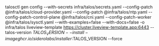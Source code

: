 talosctl gen config --with-secrets infra/talos/secrets.yaml --config-patch @infra/talos/cloud-provider.yaml --config-patch @infra/talos/ntp.yaml --config-patch-control-plane @infra/talos/cni.yaml --config-patch-worker @infra/talos/sysctl.yaml --with-examples=false --with-docs=false -o infra/talos liveview-template https://cluster.liveview-template.app:6443 --talos-version $TALOS_VERSION --install-image ghcr.io/siderolabs/installer:$TALOS_VERSION --force 
